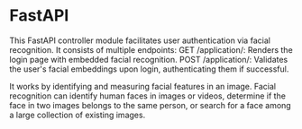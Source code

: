 # FastAPI

This FastAPI controller module facilitates user authentication via facial recognition. It consists of multiple endpoints: GET /application/: Renders the login page with embedded facial recognition. POST /application/: Validates the user's facial embeddings upon login, authenticating them if successful.

It works by identifying and measuring facial features in an image. Facial recognition can identify human faces in images or videos, determine if the face in two images belongs to the same person, or search for a face among a large collection of existing images.


